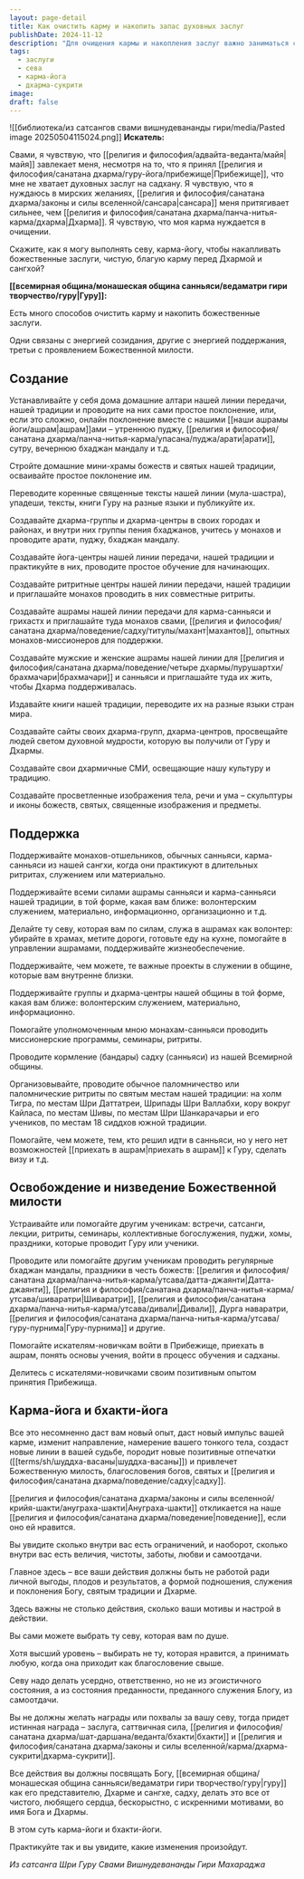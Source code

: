 ```yaml
---
layout: page-detail
title: Как очистить карму и накопить запас духовных заслуг
publishDate: 2024-11-12
description: "Для очищения кармы и накопления заслуг важно заниматься севой и карма-йогой: создавать алтари, поддерживать ашрамы, помогать монахам, организовывать духовные мероприятия, переводить и издавать священные тексты, служить в ашрамах и помогать другим искателям. Главное - делать это бескорыстно, с преданностью и чистым мотивом, посвящая все действия Богу, гуру, Дхарме и сангхе. Такой подход изменит вашу карму, принесет божественную милость и новые духовные возможности"
tags:
  - заслуги
  - сева
  - карма-йога
  - дхарма-сукрити
image: 
draft: false
---
```

![[библиотека/из сатсангов свами вишнудевананды гири/media/Pasted image 20250504115024.png]]
**Искатель:** 

 Свами, я чувствую, что [[религия и философия/адвайта-веданта/майя|майя]] завлекает меня, несмотря на то, что я принял [[религия и философия/санатана дхарма/гуру-йога/прибежище|Прибежище]], что мне не хватает духовных заслуг на садхану. Я чувствую, что я нуждаюсь в мирских желаниях, [[религия и философия/санатана дхарма/законы и силы вселенной/сансара|сансара]] меня притягивает сильнее, чем [[религия и философия/санатана дхарма/панча-нитья-карма/дхарма|Дхарма]]. Я чувствую, что моя карма нуждается в очищении.

 Скажите, как я могу выполнять севу, карма-йогу, чтобы накапливать божественные заслуги, чистую, благую карму перед Дхармой и сангхой?

**[[всемирная община/монашеская община санньяси/ведаматри гири творчество/гуру|Гуру]]:** 

 Есть много способов очистить карму и накопить божественные заслуги.

 Одни связаны с энергией созидания, другие с энергией поддержания, третьи с проявлением Божественной милости.

## Создание 
 Устанавливайте у себя дома домашние алтари нашей линии передачи, нашей традиции и проводите на них сами простое поклонение, или, если это сложно, онлайн поклонение вместе с нашими [[наши ашрамы йоги/ашрам|ашрам]]ами – утреннюю пуджу, [[религия и философия/санатана дхарма/панча-нитья-карма/упасана/пуджа/арати|арати]], сутру, вечернюю бхаджан мандалу и т.д.

 Стройте домашние мини-храмы божеств и святых нашей традиции, осваивайте простое поклонение им.

 Переводите коренные священные тексты нашей линии (мула-шастра), упадеши, тексты, книги Гуру на разные языки и публикуйте их.

 Создавайте дхарма-группы и дхарма-центры в своих городах и районах, и внутри них группы пения бхаджанов, учитесь у монахов и проводите арати, пуджу, бхаджан мандалу.

 Создавайте йога-центры нашей линии передачи, нашей традиции и практикуйте в них, проводите простое обучение для начинающих.

 Создавайте ритритные центры нашей линии передачи, нашей традиции и приглашайте монахов проводить в них совместные ритриты.

 Создавайте ашрамы нашей линии передачи для карма-санньяси и грихастх и приглашайте туда монахов свами, [[религия и философия/санатана дхарма/поведение/садху/титулы/махант|махантов]], опытных монахов-миссионеров для поддержки.

 Создавайте мужские и женские ашрамы нашей линии для [[религия и философия/санатана дхарма/поведение/четыре дхармы/пурушартхи/брахмачари|брахмачари]] и санньяси и приглашайте туда их жить, чтобы Дхарма поддерживалась.

 Издавайте книги нашей традиции, переводите их на разные языки стран мира.

 Создавайте сайты своих дхарма-групп, дхарма-центров, просвещайте людей светом духовной мудрости, которую вы получили от Гуру и Дхармы.

 Создавайте свои дхармичные СМИ, освещающие нашу культуру и традицию.

 Создавайте просветленные изображения тела, речи и ума – скульптуры и иконы божеств, святых, священные изображения и предметы.

## Поддержка 
 Поддерживайте монахов-отшельников, обычных санньяси, карма-санньяси из нашей сангхи, когда они практикуют в длительных ритритах, служением или материально.

 Поддерживайте всеми силами ашрамы санньяси и карма-санньяси нашей традиции, в той форме, какая вам ближе: волонтерским служением, материально, информационно, организационно и т.д.

 Делайте ту севу, которая вам по силам, служа в ашрамах как волонтер: убирайте в храмах, метите дороги, готовьте еду на кухне, помогайте в управлении ашрамами, поддерживайте жизнеобеспечение.

 Поддерживайте, чем можете, те важные проекты в служении в общине, которые вам внутренне близки.

 Поддерживайте группы и дхарма-центры нашей общины в той форме, какая вам ближе: волонтерским служением, материально, информационно.

 Помогайте уполномоченным мною монахам-санньяси проводить миссионерские программы, семинары, ритриты.

 Проводите кормление (бандары) садху (санньяси) из нашей Всемирной общины.

 Организовывайте, проводите обычное паломничество или паломнические ритриты по святым местам нашей традиции: на холм Тигра, по местам Шри Даттатреи, Шрипады Шри Валлабхи, кору вокруг Кайласа, по местам Шивы, по местам Шри Шанкарачарьи и его учеников, по местам 18 сиддхов южной традиции.

 Помогайте, чем можете, тем, кто решил идти в санньяси, но у него нет возможностей [[приехать в ашрам|приехать в ашрам]] к Гуру, сделать визу и т.д.

## Освобождение и низведение Божественной милости 
 Устраивайте или помогайте другим ученикам: встречи, сатсанги, лекции, ритриты, семинары, коллективные богослужения, пуджи, хомы, праздники, которые проводит Гуру или ученики.

 Проводите или помогайте другим ученикам проводить регулярные бхаджан мандалы, праздники в честь божеств: [[религия и философия/санатана дхарма/панча-нитья-карма/утсава/датта-джаянти|Датта-джаянти]], [[религия и философия/санатана дхарма/панча-нитья-карма/утсава/шиваратри|Шиваратри]], [[религия и философия/санатана дхарма/панча-нитья-карма/утсава/дивали|Дивали]], Дурга наваратри, [[религия и философия/санатана дхарма/панча-нитья-карма/утсава/гуру-пурнима|Гуру-пурнима]] и другие.

 Помогайте искателям-новичкам войти в Прибежище, приехать в ашрам, понять основы учения, войти в процесс обучения и садханы.

 Делитесь с искателями-новичками своим позитивным опытом принятия Прибежища.

## Карма-йога и бхакти-йога 
 Все это несомненно даст вам новый опыт, даст новый импульс вашей карме, изменит направление, намерение вашего тонкого тела, создаст новые линии в вашей судьбе, породит новые позитивные отпечатки ([[terms/sh/шуддха-васаны|шуддха-васаны]]) и привлечет Божественную милость, благословения богов, святых и [[религия и философия/санатана дхарма/поведение/садху|садху]].

 [[религия и философия/санатана дхарма/законы и силы вселенной/крийя-шакти/ануграха-шакти|Ануграха-шакти]] откликается на наше [[религия и философия/санатана дхарма/поведение|поведение]], если оно ей нравится.

 Вы увидите сколько внутри вас есть ограничений, и наоборот, сколько внутри вас есть величия, чистоты, заботы, любви и самоотдачи.

 Главное здесь – все ваши действия должны быть не работой ради личной выгоды, плодов и результатов, а формой подношения, служения и поклонения Богу, святым традиции и Дхарме.

 Здесь важны не столько действия, сколько ваши мотивы и настрой в действии.

 Вы сами можете выбрать ту севу, которая вам по душе.

 Хотя высший уровень – выбирать не ту, которая нравится, а принимать любую, когда она приходит как благословение свыше.

 Севу надо делать усердно, ответственно, но не из эгоистичного состояния, а из состояния преданности, преданного служения Блогу, из самоотдачи.

 Вы не должны желать награды или похвалы за вашу севу, тогда придет истинная награда – заслуга, саттвичная сила, [[религия и философия/санатана дхарма/шат-даршана/веданта/бхакти|бхакти]] и [[религия и философия/санатана дхарма/законы и силы вселенной/карма/дхарма-сукрити|дхарма-сукрити]].

 Все действия вы должны посвящать Богу, [[всемирная община/монашеская община санньяси/ведаматри гири творчество/гуру|гуру]] как его представителю, Дхарме и сангхе, садху, делать это все от чистого, любящего сердца, бескорыстно, с искренними мотивами, во имя Бога и Дхармы.

 В этом суть карма-йоги и бхакти-йоги.

 Практикуйте так и вы увидите, какие изменения произойдут.

 *Из сатсанга Шри Гуру Свами Вишнудевананды Гири Махараджа*